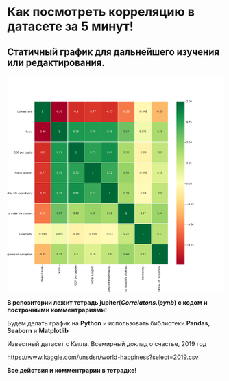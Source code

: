 # Как посмотреть корреляцию в датасете за 5 минут!

## Статичный график для дальнейшего изучения или редактирования.


![Image of graph](corr.png)


**В репозитории лежит тетрадь jupiter(_Correlatons.ipynb_) с кодом и построчными комментрариями!**

Будем делать график на **Python** и использовать библиотеки **Pandas**, **Seaborn** и **Matplotlib**

Известный датасет с Кегла. Всемирный доклад о счастье, 2019 год

https://www.kaggle.com/unsdsn/world-happiness?select=2019.csv

**Все действия и комментрарии в тетрадке!**